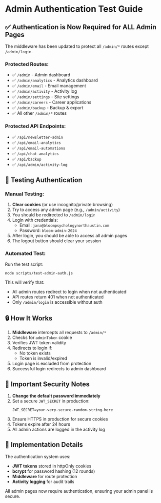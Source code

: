# Admin Authentication Test Guide

## ✅ Authentication is Now Required for ALL Admin Pages

The middleware has been updated to protect all `/admin/*` routes except `/admin/login`.

### Protected Routes:
- ✅ `/admin` - Admin dashboard
- ✅ `/admin/analytics` - Analytics dashboard  
- ✅ `/admin/email` - Email management
- ✅ `/admin/activity` - Activity log
- ✅ `/admin/settings` - Site settings
- ✅ `/admin/careers` - Career applications
- ✅ `/admin/backup` - Backup & export
- ✅ All other `/admin/*` routes

### Protected API Endpoints:
- ✅ `/api/newsletter-admin`
- ✅ `/api/email-analytics`
- ✅ `/api/email-automations`
- ✅ `/api/chat-analytics`
- ✅ `/api/backup`
- ✅ `/api/admin/activity-log`

## 🧪 Testing Authentication

### Manual Testing:
1. **Clear cookies** (or use incognito/private browsing)
2. Try to access any admin page (e.g., `/admin/activity`)
3. You should be redirected to `/admin/login`
4. Login with credentials:
   - Email: `jana@bloompsychologynorthaustin.com`
   - Password: `bloom-admin-2024`
5. After login, you should be able to access all admin pages
6. The logout button should clear your session

### Automated Test:
Run the test script:
```bash
node scripts/test-admin-auth.js
```

This will verify that:
- All admin routes redirect to login when not authenticated
- API routes return 401 when not authenticated
- Only `/admin/login` is accessible without auth

## 🔒 How It Works

1. **Middleware** intercepts all requests to `/admin/*`
2. Checks for `adminToken` cookie
3. Verifies JWT token validity
4. Redirects to login if:
   - No token exists
   - Token is invalid/expired
5. Login page is excluded from protection
6. Successful login redirects to admin dashboard

## 🚨 Important Security Notes

1. **Change the default password immediately**
2. Set a secure `JWT_SECRET` in production:
   ```env
   JWT_SECRET=your-very-secure-random-string-here
   ```
3. Ensure HTTPS in production for secure cookies
4. Tokens expire after 24 hours
5. All admin actions are logged in the activity log

## 📝 Implementation Details

The authentication system uses:
- **JWT tokens** stored in httpOnly cookies
- **bcrypt** for password hashing (12 rounds)
- **Middleware** for route protection
- **Activity logging** for audit trails

All admin pages now require authentication, ensuring your admin panel is secure.